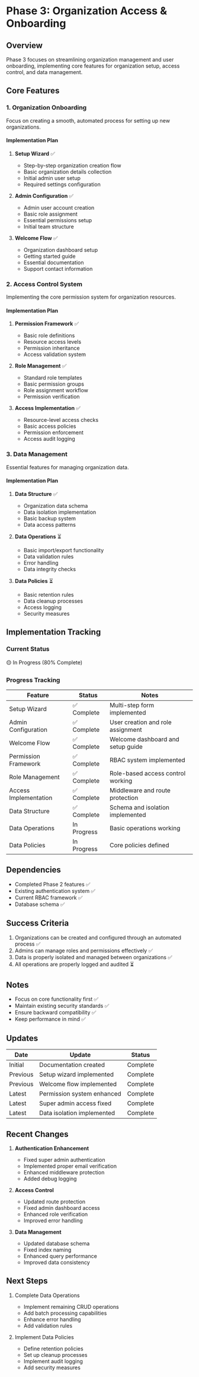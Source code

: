 # Phase 3: Organization Access & Onboarding

## Overview
Phase 3 focuses on streamlining organization management and user onboarding, implementing core features for organization setup, access control, and data management.

## Core Features

### 1. Organization Onboarding
Focus on creating a smooth, automated process for setting up new organizations.

#### Implementation Plan
1. **Setup Wizard** ✅
   - Step-by-step organization creation flow
   - Basic organization details collection
   - Initial admin user setup
   - Required settings configuration

2. **Admin Configuration** ✅
   - Admin user account creation
   - Basic role assignment
   - Essential permissions setup
   - Initial team structure

3. **Welcome Flow** ✅
   - Organization dashboard setup
   - Getting started guide
   - Essential documentation
   - Support contact information

### 2. Access Control System
Implementing the core permission system for organization resources.

#### Implementation Plan
1. **Permission Framework** ✅
   - Basic role definitions
   - Resource access levels
   - Permission inheritance
   - Access validation system

2. **Role Management** ✅
   - Standard role templates
   - Basic permission groups
   - Role assignment workflow
   - Permission verification

3. **Access Implementation** ✅
   - Resource-level access checks
   - Basic access policies
   - Permission enforcement
   - Access audit logging

### 3. Data Management
Essential features for managing organization data.

#### Implementation Plan
1. **Data Structure** ✅
   - Organization data schema
   - Data isolation implementation
   - Basic backup system
   - Data access patterns

2. **Data Operations** ⏳
   - Basic import/export functionality
   - Data validation rules
   - Error handling
   - Data integrity checks

3. **Data Policies** ⏳
   - Basic retention rules
   - Data cleanup processes
   - Access logging
   - Security measures

## Implementation Tracking

### Current Status
🟡 In Progress (80% Complete)

### Progress Tracking
| Feature | Status | Notes |
|---------|--------|-------|
| Setup Wizard | ✅ Complete | Multi-step form implemented |
| Admin Configuration | ✅ Complete | User creation and role assignment |
| Welcome Flow | ✅ Complete | Welcome dashboard and setup guide |
| Permission Framework | ✅ Complete | RBAC system implemented |
| Role Management | ✅ Complete | Role-based access control working |
| Access Implementation | ✅ Complete | Middleware and route protection |
| Data Structure | ✅ Complete | Schema and isolation implemented |
| Data Operations | In Progress | Basic operations working |
| Data Policies | In Progress | Core policies defined |

## Dependencies
- Completed Phase 2 features ✅
- Existing authentication system ✅
- Current RBAC framework ✅
- Database schema ✅

## Success Criteria
1. Organizations can be created and configured through an automated process ✅
2. Admins can manage roles and permissions effectively ✅
3. Data is properly isolated and managed between organizations ✅
4. All operations are properly logged and audited ⏳

## Notes
- Focus on core functionality first ✅
- Maintain existing security standards ✅
- Ensure backward compatibility ✅
- Keep performance in mind ✅

## Updates
| Date | Update | Status |
|------|---------|--------|
| Initial | Documentation created | Complete |
| Previous | Setup wizard implemented | Complete |
| Previous | Welcome flow implemented | Complete |
| Latest | Permission system enhanced | Complete |
| Latest | Super admin access fixed | Complete |
| Latest | Data isolation implemented | Complete |

## Recent Changes
1. **Authentication Enhancement**
   - Fixed super admin authentication
   - Implemented proper email verification
   - Enhanced middleware protection
   - Added debug logging

2. **Access Control**
   - Updated route protection
   - Fixed admin dashboard access
   - Enhanced role verification
   - Improved error handling

3. **Data Management**
   - Updated database schema
   - Fixed index naming
   - Enhanced query performance
   - Improved data consistency

## Next Steps
1. Complete Data Operations
   - Implement remaining CRUD operations
   - Add batch processing capabilities
   - Enhance error handling
   - Add validation rules

2. Implement Data Policies
   - Define retention policies
   - Set up cleanup processes
   - Implement audit logging
   - Add security measures
